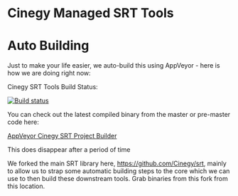 # Cinegy Managed SRT Tools 


# Auto Building

Just to make your life easier, we auto-build this using AppVeyor - here is how we are doing right now: 

Cinegy SRT Tools Build Status:

[![Build status](https://ci.appveyor.com/api/projects/status/e74bhgj9ywocnwr4?svg=true)](https://ci.appveyor.com/project/cinegy/cinegy-srt)

You can check out the latest compiled binary from the master or pre-master code here:

[AppVeyor Cinegy SRT Project Builder](https://ci.appveyor.com/project/cinegy/cinegy-srt/build/artifacts)

This does disappear after a period of time

We forked the main SRT library here, https://github.com/Cinegy/srt, mainly to allow us to strap some automatic building steps to the core which we can use to then build these downstream tools. Grab binaries from this fork from this location.

